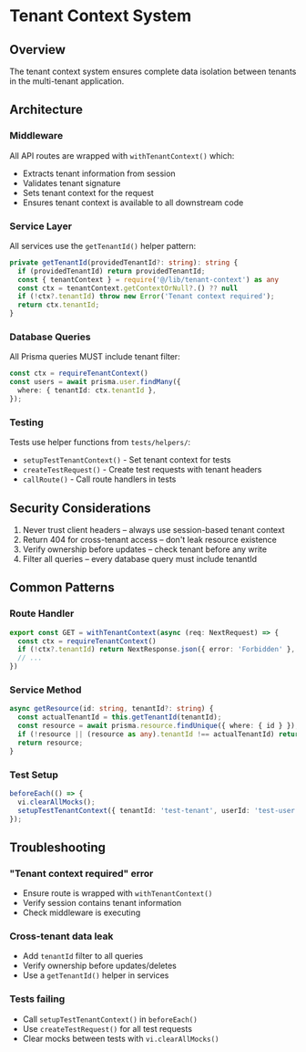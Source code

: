 # Tenant Context System

## Overview
The tenant context system ensures complete data isolation between tenants in the multi-tenant application.

## Architecture

### Middleware
All API routes are wrapped with `withTenantContext()` which:
- Extracts tenant information from session
- Validates tenant signature
- Sets tenant context for the request
- Ensures tenant context is available to all downstream code

### Service Layer
All services use the `getTenantId()` helper pattern:
```typescript
private getTenantId(providedTenantId?: string): string {
  if (providedTenantId) return providedTenantId;
  const { tenantContext } = require('@/lib/tenant-context') as any
  const ctx = tenantContext.getContextOrNull?.() ?? null
  if (!ctx?.tenantId) throw new Error('Tenant context required');
  return ctx.tenantId;
}
```

### Database Queries
All Prisma queries MUST include tenant filter:
```typescript
const ctx = requireTenantContext()
const users = await prisma.user.findMany({
  where: { tenantId: ctx.tenantId },
});
```

### Testing
Tests use helper functions from `tests/helpers/`:
- `setupTestTenantContext()` - Set tenant context for tests
- `createTestRequest()` - Create test requests with tenant headers
- `callRoute()` - Call route handlers in tests

## Security Considerations
1. Never trust client headers – always use session-based tenant context
2. Return 404 for cross-tenant access – don't leak resource existence
3. Verify ownership before updates – check tenant before any write
4. Filter all queries – every database query must include tenantId

## Common Patterns

### Route Handler
```typescript
export const GET = withTenantContext(async (req: NextRequest) => {
  const ctx = requireTenantContext()
  if (!ctx?.tenantId) return NextResponse.json({ error: 'Forbidden' }, { status: 403 })
  // ...
})
```

### Service Method
```typescript
async getResource(id: string, tenantId?: string) {
  const actualTenantId = this.getTenantId(tenantId);
  const resource = await prisma.resource.findUnique({ where: { id } });
  if (!resource || (resource as any).tenantId !== actualTenantId) return null;
  return resource;
}
```

### Test Setup
```typescript
beforeEach(() => {
  vi.clearAllMocks();
  setupTestTenantContext({ tenantId: 'test-tenant', userId: 'test-user', userRole: 'ADMIN' });
});
```

## Troubleshooting

### "Tenant context required" error
- Ensure route is wrapped with `withTenantContext()`
- Verify session contains tenant information
- Check middleware is executing

### Cross-tenant data leak
- Add `tenantId` filter to all queries
- Verify ownership before updates/deletes
- Use a `getTenantId()` helper in services

### Tests failing
- Call `setupTestTenantContext()` in `beforeEach()`
- Use `createTestRequest()` for all test requests
- Clear mocks between tests with `vi.clearAllMocks()`
